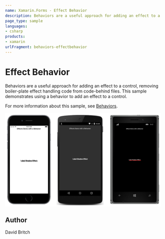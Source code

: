 ```yaml
---
name: Xamarin.Forms - Effect Behavior
description: Behaviors are a useful approach for adding an effect to a control, removing boiler-plate effect handling code from code-behind files. This sample...
page_type: sample
languages:
- csharp
products:
- xamarin
urlFragment: behaviors-effectbehavior
---
```


# Effect Behavior

Behaviors are a useful approach for adding an effect to a control, removing boiler-plate effect handling code from code-behind files. This sample demonstrates using a behavior to add an effect to a control.

For more information about this sample, see [Behaviors](https://developer.xamarin.com/guides/xamarin-forms/behaviors/).

![Effect Behavior application screenshot](Screenshots/01All.png "Effect Behavior application screenshot")

## Author

David Britch

